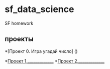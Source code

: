 # sf_data_science
SF homework

## проекты

*[Проект 0. Игра угадай число] ()

*[Проект 1._____________](_______)
*[Проект 2._____________](_______)

